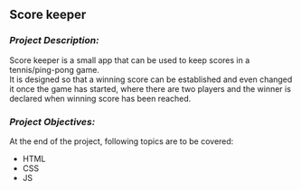 ## **Score keeper**

### *Project Description:*
Score keeper is a small app that can be used to keep scores in a tennis/ping-pong game.   
It is designed so that a winning score can be established and even changed it once the game has started, where there are two players and the winner is declared when winning score has been reached.

### *Project Objectives:*

At the end of the project, following topics are to be covered:
- HTML
- CSS
- JS
